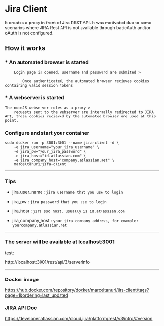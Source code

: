 # Jira Client

It creates a proxy in front of Jira REST API. It was motivated due to some scenarios where JIRA Rest API is not available through basicAuth and/or oAuth is not configured.

## How it works

### * An automated browser is started
```
    Login page is opened, username and password are submited > 
    
        Once authenticated, the automated browser recieves cookies containing valid session tokens
```

### * A webserver is started
```
The nodeJS webserver roles as a proxy > 
    requests sent to the webserver are internally redirected to JIRA API, those cookies recieved by the automated browser are used at this point.
```

### Configure and start your container

```
sudo docker run -p 3001:3001 --name jira-client -d \
    -e jira_username="your_jira_username" \
    -e jira_pw="your_jira_password" \
    -e jira_host="id.atlassian.com" \
    -e jira_company_host="company.atlassian.net" \
    marceltanuri/jira-client 
```

____________

### Tips

* jira_user_name : `jira username that you use to login`

* jira_pw : `jira password that you use to login`

* jira_host : `jira sso host, usually is id.atlassian.com`

* jira_company_host : `your jira company address, for example: yourcompany.atlassian.net`

____________


### The server will be available at localhost:3001

test:

http://localhost:3001/rest/api/3/serverInfo

____________


### Docker image
https://hub.docker.com/repository/docker/marceltanuri/jira-client/tags?page=1&ordering=last_updated


### JIRA API Doc
https://developer.atlassian.com/cloud/jira/platform/rest/v3/intro/#version
